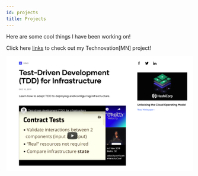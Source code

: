 ```yaml
---
id: projects
title: Projects
---
```

Here are some cool things I have been working on!



Click here [links](https://x.thunkable.com/copy/d50a2a91a1b180178596ef3554add147)
to check out my Technovation[MN] project!

![Add alternate text for image](./assets/rosemary.png)
